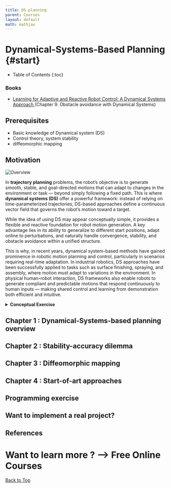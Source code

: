 ```yaml
---
title: DS-planning
parent: Courses
layout: default
math: mathjax
---
```

<!-- Link external JavaScript file -->
<script src="questions.js"></script>

# Dynamical-Systems-Based Planning {#start}

- Table of Contents
{:toc}


### Books

- [Learning for Adaptive and Reactive Robot Control: A Dynamical Systems Approach ](https://www.epfl.ch/labs/lasa/mit-press-book-learning/) (Chapter 9. Obstacle avoidance with Dynamical Systems)

## Prerequisites
* Basic knowledge of Dynamical system (DS)
* Control theory, system stability
* diffeomorphic mapping

## Motivation
![Overview](https://www.youtube.com/watch?v=7fKLhzgeBac&ab_channel=LASA)

In **trajectory planning** problems, the robot’s objective is to generate smooth, stable, and goal-directed motions that can adapt to changes in the environment or task — beyond simply following a fixed path. This is where **dynamical systems (DS)** offer a powerful framework: instead of relying on time-parameterized trajectories, DS-based approaches define a continuous vector field that governs the robot’s motion toward a target.

While the idea of using DS may appear conceptually simple, it provides a flexible and reactive foundation for robot motion generation. A key advantage lies in its ability to generalize to different start positions, adapt online to perturbations, and naturally handle convergence, stability, and obstacle avoidance within a unified structure.

This is why, in recent years, dynamical system-based methods have gained prominence in robotic motion planning and control, particularly in scenarios requiring real-time adaptation. In industrial robotics, DS approaches have been successfully applied to tasks such as surface finishing, spraying, and assembly, where motion must adapt to variations in the environment. In physical human-robot interaction, DS frameworks also enable robots to generate compliant and predictable motions that respond continuously to human inputs — making shared control and learning from demonstration both efficient and intuitive.



<details markdown="1">
<summary><strong>Conceptual Exercise</strong></summary>
**Drag each task to the correct category:**

<style>
  .drag-container {
    display: flex;
    flex-wrap: wrap;
    gap: 12px;
    margin-bottom: 16px;
  }

  .drop-zone {
    border: 2px dashed #ccc;
    border-radius: 6px;
    padding: 10px;
    min-height: 255px;
    width: 100%;
    background-color: #f9f9f9;
  }

  .drag-item {
    background-color: #e3e3e3;
    padding: 8px 12px;
    border-radius: 4px;
    cursor: move;
    user-select: none;
    margin: 4px;
  }

  .check-button {
    margin-top: 10px;
    padding: 8px 12px;
    cursor: pointer;
  }

  .feedback {
    margin-top: 10px;
    font-weight: bold;
  }
</style>

<div class="drag-container">
  
  <!-- Serial Robot Zone -->
  <div class="drop-zone" id="motion-zone" ondrop="drop(event)" ondragover="allowDrop(event)">
    <h3>Key features of DS-based Planning</h3>
  </div>
</div>

<!-- Draggable items -->
<div class="drag-container" id="drag-items">
  <div class="drag-item" id="Real_Time_Adaptability" draggable="true" ondragstart="drag(event)">Real-Time Adaptability</div>
  <div class="drag-item" id="Goal_convergence" draggable="true" ondragstart="drag(event)">Goal convergence</div>
  <div class="drag-item" id="Reactive_to_perturbations" draggable="true" ondragstart="drag(event)">Reactive to perturbations</div>
  <div class="drag-item" id="Open_loop_execution" draggable="true" ondragstart="drag(event)">Open-loop execution </div>
  <div class="drag-item" id="Requires_full_trajectory_specification_in_advance" draggable="true" ondragstart="drag(event)">Requires full trajectory specification in advance </div>
  <div class="drag-item" id="High_reliance_on_precise_timing" draggable="true" ondragstart="drag(event)">High reliance on precise timing </div>
</div>

<script>
const correctMapping = {
  "motion-zone": ["Real_Time_Adaptability", "Goal_convergence","Reactive_to_perturbations"]
};
</script>

<!-- Trigger + Feedback -->
<button class="check-button" onclick="checkDragDropAnswer(correctMapping, 'feedback-drag')">Check Answer</button>
<div class="feedback" id="feedback-drag"></div>



</details>

## Chapter 1 : Dynamical-Systems-based planning overview

## Chapter 2 : Stability-accuracy dilemma

## Chapter 3 : Diffeomorphic mapping

## Chapter 4 : Start-of-art approaches

## Programming exercise

## Want to implement a real project?

## References

# Want to learn more ? --> Free Online Courses

[Back to Top](#start)